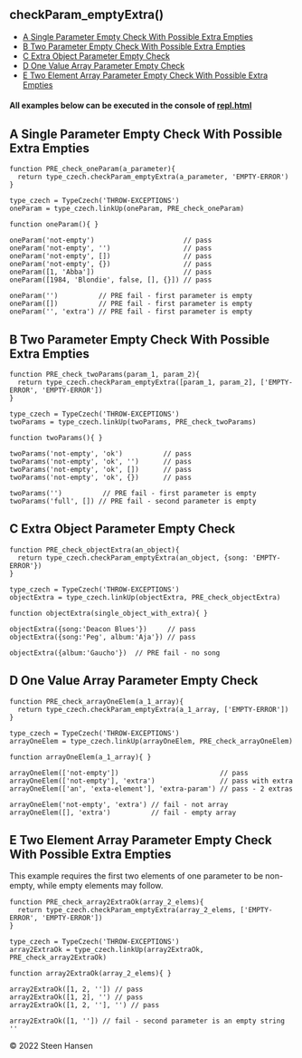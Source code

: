 
## checkParam_emptyExtra()

  -  [A Single Parameter Empty Check With Possible Extra Empties](#A)
  -  [B Two Parameter Empty Check With Possible Extra Empties](#B)
  -  [C Extra Object Parameter Empty Check](#C) 
  -  [D One Value Array Parameter Empty Check](#D)
  -  [E Two Element Array Parameter Empty Check With Possible Extra Empties](#E)

#### All examples below can be executed in the console of [repl.html](../../test-collection/repl.html)


## A Single Parameter Empty Check With Possible Extra Empties<a name="A"></a>

```
function PRE_check_oneParam(a_parameter){
  return type_czech.checkParam_emptyExtra(a_parameter, 'EMPTY-ERROR')
}

type_czech = TypeCzech('THROW-EXCEPTIONS')
oneParam = type_czech.linkUp(oneParam, PRE_check_oneParam) 

function oneParam(){ }

oneParam('not-empty')                      // pass
oneParam('not-empty', '')                  // pass
oneParam('not-empty', [])                  // pass
oneParam('not-empty', {})                  // pass
oneParam([1, 'Abba'])                      // pass
oneParam([1984, 'Blondie', false, [], {}]) // pass

oneParam('')          // PRE fail - first parameter is empty
oneParam([])          // PRE fail - first parameter is empty
oneParam('', 'extra') // PRE fail - first parameter is empty
```

## B Two Parameter Empty Check With Possible Extra Empties<a name="B"></a>

```
function PRE_check_twoParams(param_1, param_2){
  return type_czech.checkParam_emptyExtra([param_1, param_2], ['EMPTY-ERROR', 'EMPTY-ERROR'])
}

type_czech = TypeCzech('THROW-EXCEPTIONS')
twoParams = type_czech.linkUp(twoParams, PRE_check_twoParams) 

function twoParams(){ }

twoParams('not-empty', 'ok')          // pass
twoParams('not-empty', 'ok', '')      // pass
twoParams('not-empty', 'ok', [])      // pass
twoParams('not-empty', 'ok', {})      // pass

twoParams('')          // PRE fail - first parameter is empty
twoParams('full', []) // PRE fail - second parameter is empty
```

## C Extra Object Parameter Empty Check<a name="C"></a>

```
function PRE_check_objectExtra(an_object){
  return type_czech.checkParam_emptyExtra(an_object, {song: 'EMPTY-ERROR'})
}

type_czech = TypeCzech('THROW-EXCEPTIONS')
objectExtra = type_czech.linkUp(objectExtra, PRE_check_objectExtra) 

function objectExtra(single_object_with_extra){ }

objectExtra({song:'Deacon Blues'})     // pass
objectExtra({song:'Peg', album:'Aja'}) // pass

objectExtra({album:'Gaucho'})  // PRE fail - no song
```


## D One Value Array Parameter Empty Check<a name="D"></a>

```
function PRE_check_arrayOneElem(a_1_array){
  return type_czech.checkParam_emptyExtra(a_1_array, ['EMPTY-ERROR'])
}

type_czech = TypeCzech('THROW-EXCEPTIONS')
arrayOneElem = type_czech.linkUp(arrayOneElem, PRE_check_arrayOneElem) 

function arrayOneElem(a_1_array){ }

arrayOneElem(['not-empty'])                         // pass
arrayOneElem(['not-empty'], 'extra')                // pass with extra
arrayOneElem(['an', 'exta-element'], 'extra-param') // pass - 2 extras

arrayOneElem('not-empty', 'extra') // fail - not array
arrayOneElem([], 'extra')          // fail - empty array
```

## E Two Element Array Parameter Empty Check With Possible Extra Empties<a name="E"></a> 

This example requires the first two elements of one parameter to be non-empty, while empty elements may follow.
```
function PRE_check_array2ExtraOk(array_2_elems){
  return type_czech.checkParam_emptyExtra(array_2_elems, ['EMPTY-ERROR', 'EMPTY-ERROR'])
}

type_czech = TypeCzech('THROW-EXCEPTIONS')
array2ExtraOk = type_czech.linkUp(array2ExtraOk, PRE_check_array2ExtraOk) 

function array2ExtraOk(array_2_elems){ }

array2ExtraOk([1, 2, '']) // pass
array2ExtraOk([1, 2], '') // pass
array2ExtraOk([1, 2, ''], '') // pass

array2ExtraOk([1, '']) // fail - second parameter is an empty string ''
```
&copy; 2022 Steen Hansen